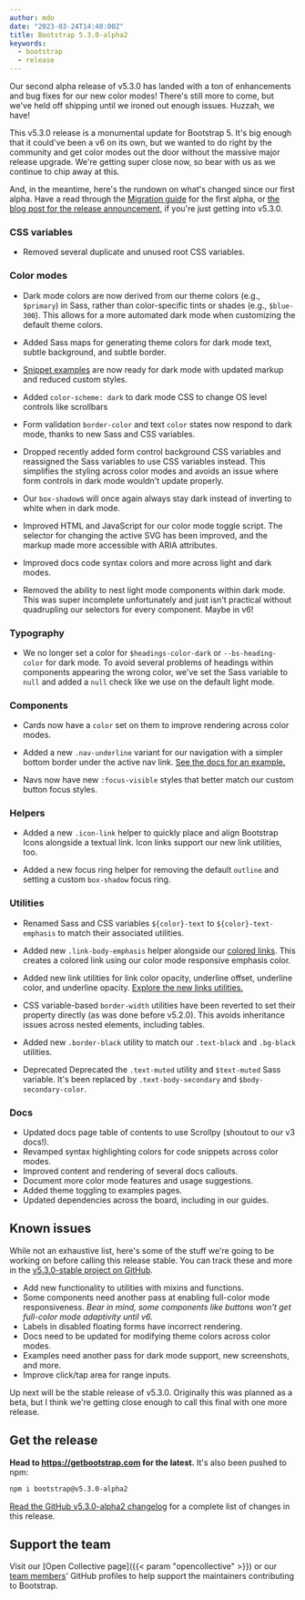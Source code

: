 ```yaml
---
author: mdo
date: "2023-03-24T14:40:00Z"
title: Bootstrap 5.3.0-alpha2
keywords:
  - bootstrap
  - release
---
```


Our second alpha release of v5.3.0 has landed with a ton of enhancements and bug fixes for our new color modes! There's still more to come, but we've held off shipping until we ironed out enough issues. Huzzah, we have!

This v5.3.0 release is a monumental update for Bootstrap 5. It's big enough that it could've been a v6 on its own, but we wanted to do right by the community and get color modes out the door without the massive major release upgrade. We're getting super close now, so bear with us as we continue to chip away at this.

And, in the meantime, here's the rundown on what's changed since our first alpha. Have a read through the [Migration guide](https://getbootstrap.com/docs/5.3/migration/#v530-alpha1) for the first alpha, or [the blog post for the release announcement](/2022/12/24/bootstrap-5-3-0-alpha1/), if you're just getting into v5.3.0.

### CSS variables

- Removed several duplicate and unused root CSS variables.

### Color modes

- Dark mode colors are now derived from our theme colors (e.g., `$primary`) in Sass, rather than color-specific tints or shades (e.g., `$blue-300`). This allows for a more automated dark mode when customizing the default theme colors.

- Added Sass maps for generating theme colors for dark mode text, subtle background, and subtle border.

- [Snippet examples](https://getbootstrap.com/docs/5.3/examples/#snippets) are now ready for dark mode with updated markup and reduced custom styles.

- Added `color-scheme: dark` to dark mode CSS to change OS level controls like scrollbars

- Form validation `border-color` and text `color` states now respond to dark mode, thanks to new Sass and CSS variables.

- Dropped recently added form control background CSS variables and reassigned the Sass variables to use CSS variables instead. This simplifies the styling across color modes and avoids an issue where form controls in dark mode wouldn't update properly.

- Our `box-shadow`s will once again always stay dark instead of inverting to white when in dark mode.

- Improved HTML and JavaScript for our color mode toggle script. The selector for changing the active SVG has been improved, and the markup made more accessible with ARIA attributes.

- Improved docs code syntax colors and more across light and dark modes.

- Removed the ability to nest light mode components within dark mode. This was super incomplete unfortunately and just isn't practical without quadrupling our selectors for every component. Maybe in v6!

### Typography

- We no longer set a color for `$headings-color-dark` or `--bs-heading-color` for dark mode. To avoid several problems of headings within components appearing the wrong color, we've set the Sass variable to `null` and added a `null` check like we use on the default light mode.

### Components

- Cards now have a `color` set on them to improve rendering across color modes.

- Added a new `.nav-underline` variant for our navigation with a simpler bottom border under the active nav link. [See the docs for an example.](https://getbootstrap.com/docs/5.3/components/navs-tabs/#underline)

- Navs now have new `:focus-visible` styles that better match our custom button focus styles.

### Helpers

- Added a new `.icon-link` helper to quickly place and align Bootstrap Icons alongside a textual link. Icon links support our new link utilities, too.

- Added a new focus ring helper for removing the default `outline` and setting a custom `box-shadow` focus ring.

### Utilities

- Renamed Sass and CSS variables `${color}-text` to `${color}-text-emphasis` to match their associated utilities.

- Added new `.link-body-emphasis` helper alongside our [colored links](https://getbootstrap.com/docs/5.3/helpers/colored-links/). This creates a colored link using our color mode responsive emphasis color.

- Added new link utilities for link color opacity, underline offset, underline color, and underline opacity. [Explore the new links utilities.](https://getbootstrap.com/docs/5.3/utilities/link/)

- CSS variable-based `border-width` utilities have been reverted to set their property directly (as was done before v5.2.0). This avoids inheritance issues across nested elements, including tables.

- Added new `.border-black` utility to match our `.text-black` and `.bg-black` utilities.

- <span class="badge text-warning-emphasis bg-warning-subtle">Deprecated</span> Deprecated the `.text-muted` utility and `$text-muted` Sass variable. It's been replaced by `.text-body-secondary` and `$body-secondary-color`.

### Docs

- Updated docs page table of contents to use Scrollpy (shoutout to our v3 docs!).
- Revamped syntax highlighting colors for code snippets across color modes.
- Improved content and rendering of several docs callouts.
- Document more color mode features and usage suggestions.
- Added theme toggling to examples pages.
- Updated dependencies across the board, including in our guides.

## Known issues

While not an exhaustive list, here's some of the stuff we're going to be working on before calling this release stable. You can track these and more in the [v5.3.0-stable project on GitHub](https://github.com/orgs/twbs/projects/18).

- Add new functionality to utilities with mixins and functions.
- Some components need another pass at enabling full-color mode responsiveness. _Bear in mind, some components like buttons won't get full-color mode adaptivity until v6._
- Labels in disabled floating forms have incorrect rendering.
- Docs need to be updated for modifying theme colors across color modes.
- Examples need another pass for dark mode support, new screenshots, and more.
- Improve click/tap area for range inputs.

Up next will be the stable release of v5.3.0. Originally this was planned as a beta, but I think we're getting close enough to call this final with one more release.

## Get the release

**Head to <https://getbootstrap.com> for the latest.** It's also been pushed to npm:

```sh
npm i bootstrap@v5.3.0-alpha2
```

[Read the GitHub v5.3.0-alpha2 changelog](https://github.com/twbs/bootstrap/releases/tag/v5.3.0-alpha2) for a complete list of changes in this release.

## Support the team

Visit our [Open Collective page]({{< param "opencollective" >}}) or our [team members](https://github.com/orgs/twbs/people)' GitHub profiles to help support the maintainers contributing to Bootstrap.
